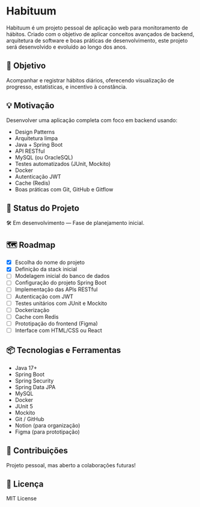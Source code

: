 # Habituum

Habituum é um projeto pessoal de aplicação web para monitoramento de hábitos. Criado com o objetivo de aplicar conceitos avançados de backend, arquitetura de software e boas práticas de desenvolvimento, este projeto será desenvolvido e evoluído ao longo dos anos.

## 🎯 Objetivo

Acompanhar e registrar hábitos diários, oferecendo visualização de progresso, estatísticas, e incentivo à constância.

## 💡 Motivação

Desenvolver uma aplicação completa com foco em backend usando:
- Design Patterns
- Arquitetura limpa
- Java + Spring Boot
- API RESTful
- MySQL (ou OracleSQL)
- Testes automatizados (JUnit, Mockito)
- Docker
- Autenticação JWT
- Cache (Redis)
- Boas práticas com Git, GitHub e Gitflow

## 🚧 Status do Projeto

🛠️ Em desenvolvimento — Fase de planejamento inicial.

## 🗺️ Roadmap

- [x] Escolha do nome do projeto
- [x] Definição da stack inicial
- [ ] Modelagem inicial do banco de dados
- [ ] Configuração do projeto Spring Boot
- [ ] Implementação das APIs RESTful
- [ ] Autenticação com JWT
- [ ] Testes unitários com JUnit e Mockito
- [ ] Dockerização
- [ ] Cache com Redis
- [ ] Prototipação do frontend (Figma)
- [ ] Interface com HTML/CSS ou React

## 📦 Tecnologias e Ferramentas

- Java 17+
- Spring Boot
- Spring Security
- Spring Data JPA
- MySQL
- Docker
- JUnit 5
- Mockito
- Git / GitHub
- Notion (para organização)
- Figma (para prototipação)

## 🤝 Contribuições

Projeto pessoal, mas aberto a colaborações futuras!

## 📜 Licença

MIT License


